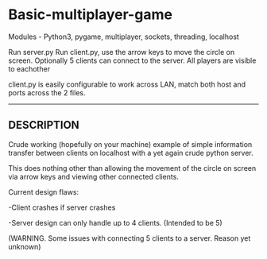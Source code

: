 # Basic-multiplayer-game
Modules - Python3, pygame, multiplayer, sockets, threading, localhost

Run server.py
Run client.py, use the arrow keys to move the circle on screen.
Optionally 5 clients can connect to the server. All players are visible to eachother

client.py is easily configurable to work across LAN, match both host and ports across the 2 files.

-----------
DESCRIPTION
-----------
Crude working (hopefully on your machine) example of simple information transfer between clients on localhost with a
yet again crude python server.

This does nothing other than allowing the movement of the circle on screen via arrow keys and viewing other connected clients.

Current design flaws:

-Client crashes if server crashes

-Server design can only handle up to 4 clients. (Intended to be 5)

(WARNING. Some issues with connecting 5 clients to a server. Reason yet unknown)
